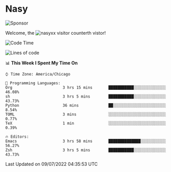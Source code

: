 # Nasy

<!--
<p align="center">
<img height="200" src="https://github-readme-stats.vercel.app/api?username=nasyxx&count_private=true&show_icons=true&theme=dracula&include_all_commits=true"/>
<img height="200" src="https://github-readme-stats.vercel.app/api/top-langs/?username=nasyxx&theme=dracula&hide=html,jupyter+notebook&count_private=true&show_icons=true"/>
</p>

  
----------------
-->

![Sponsor](https://img.shields.io/static/v1.svg?label=Sponsor&message=%E2%9D%A4&logo=GitHub&style=flat&color=pink)
 
Welcome, the ![nasyxx visitor counter](https://count.getloli.com/get/@nasyxx?theme=rule34)th vistor!
 
<!--START_SECTION:waka-->
![Code Time](http://img.shields.io/badge/Code%20Time-2%2C507%20hrs%2037%20mins-blue)

![Lines of code](https://img.shields.io/badge/From%20Hello%20World%20I%27ve%20Written-5%20Million%20lines%20of%20code-blue)

📊 **This Week I Spent My Time On** 

```text
⌚︎ Time Zone: America/Chicago

💬 Programming Languages: 
Org                      3 hrs 15 mins       ███████████░░░░░░░░░░░░░░   46.08% 
sh                       3 hrs 5 mins        ███████████░░░░░░░░░░░░░░   43.73% 
Python                   36 mins             ██░░░░░░░░░░░░░░░░░░░░░░░   8.54% 
TOML                     3 mins              ░░░░░░░░░░░░░░░░░░░░░░░░░   0.77% 
TeX                      1 min               ░░░░░░░░░░░░░░░░░░░░░░░░░   0.39%

🔥 Editors: 
Emacs                    3 hrs 58 mins       ██████████████░░░░░░░░░░░   56.27% 
Zsh                      3 hrs 5 mins        ███████████░░░░░░░░░░░░░░   43.73%

```


 Last Updated on 09/07/2022 04:35:53 UTC
<!--END_SECTION:waka-->

<!-- ![visitors](https://visitor-badge.laobi.icu/badge?page_id=nasyxx.nasyxx) -->
